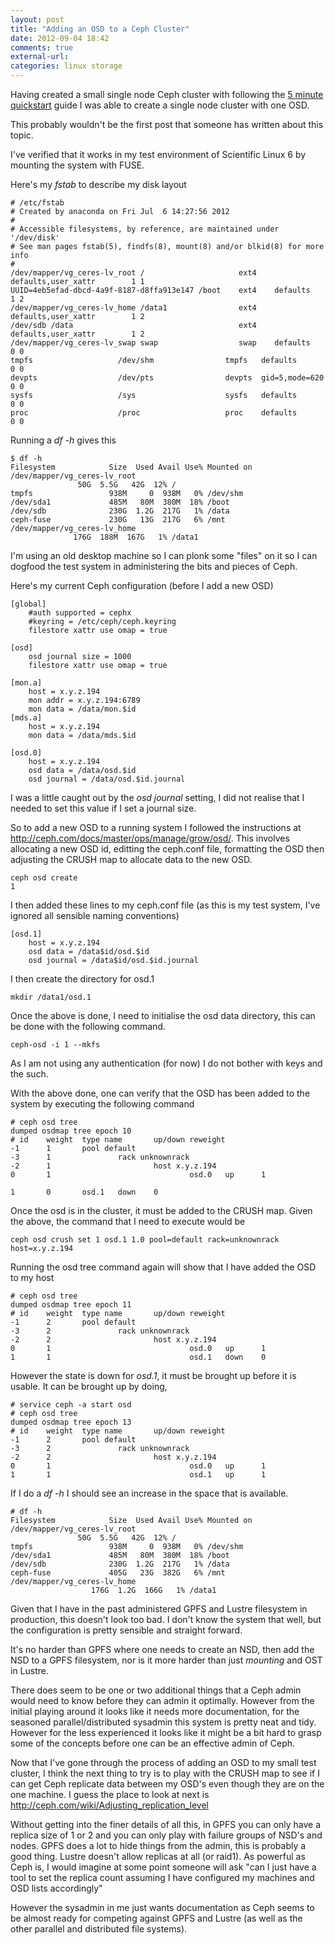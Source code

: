 ```yaml
---
layout: post
title: "Adding an OSD to a Ceph Cluster"
date: 2012-09-04 18:42
comments: true
external-url: 
categories: linux storage
---
```


Having created a small single node Ceph cluster with following the [5 minute quickstart](http://ceph.com/docs/master/start/quick-start/) guide I was able to create a single node cluster with one OSD.

This probably wouldn't be the first post that someone has written about this topic.

I've verified that it works in my test environment of Scientific Linux
6 by mounting the system with FUSE.

Here's my *fstab* to describe my disk layout

	# /etc/fstab
	# Created by anaconda on Fri Jul  6 14:27:56 2012
	#
	# Accessible filesystems, by reference, are maintained under '/dev/disk'
	# See man pages fstab(5), findfs(8), mount(8) and/or blkid(8) for more info
	#
	/dev/mapper/vg_ceres-lv_root /                     ext4    defaults,user_xattr        1 1
	UUID=4eb5efad-dbcd-4a9f-8187-d8ffa913e147 /boot    ext4    defaults        1 2
	/dev/mapper/vg_ceres-lv_home /data1                ext4 defaults,user_xattr        1 2
	/dev/sdb /data                                     ext4 defaults,user_xattr        1 2
	/dev/mapper/vg_ceres-lv_swap swap                  swap    defaults        0 0
	tmpfs                   /dev/shm                tmpfs   defaults        0 0
	devpts                  /dev/pts                devpts  gid=5,mode=620  0 0
	sysfs                   /sys                    sysfs   defaults        0 0
	proc                    /proc                   proc    defaults        0 0

Running a *df -h* gives this

	$ df -h
	Filesystem            Size  Used Avail Use% Mounted on
	/dev/mapper/vg_ceres-lv_root
			       50G  5.5G   42G  12% /
	tmpfs                 938M     0  938M   0% /dev/shm
	/dev/sda1             485M   80M  380M  18% /boot
	/dev/sdb              230G  1.2G  217G   1% /data
	ceph-fuse             230G   13G  217G   6% /mnt
	/dev/mapper/vg_ceres-lv_home
			      176G  188M  167G   1% /data1

I'm using an old desktop machine so I can plonk some "files" on it so I
can dogfood the test system in administering the bits and pieces of Ceph.

Here's my current Ceph configuration (before I add a new OSD)

	[global]
		#auth supported = cephx
		#keyring = /etc/ceph/ceph.keyring
		filestore xattr use omap = true

	[osd]
		osd journal size = 1000
		filestore xattr use omap = true

	[mon.a]
		host = x.y.z.194
		mon addr = x.y.z.194:6789
		mon data = /data/mon.$id
	[mds.a]
		host = x.y.z.194
		mon data = /data/mds.$id

	[osd.0]
		host = x.y.z.194
		osd data = /data/osd.$id
		osd journal = /data/osd.$id.journal

I was a little caught out by the *osd journal* setting, I did not realise
that I needed to set this value if I set a journal size.

So to add a new OSD to a running system I followed the instructions at
<http://ceph.com/docs/master/ops/manage/grow/osd/>. This involves
allocating a new OSD id, editting the ceph.conf file, formatting the
OSD then adjusting the CRUSH map to allocate data to the new OSD.

	ceph osd create
	1

I then added these lines to my ceph.conf file (as this is my test system,
I've ignored all sensible naming conventions)

	[osd.1]
		host = x.y.z.194
		osd data = /data$id/osd.$id
		osd journal = /data$id/osd.$id.journal

I then create the directory for osd.1

	mkdir /data1/osd.1

Once the above is done, I need to initialise the osd data directory,
this can be done with the following command.

	ceph-osd -i 1 --mkfs

As I am not using any authentication (for now) I do not bother with keys
and the such.

With the above done, one can verify that the OSD has been added to the
system by executing the following command

	# ceph osd tree
	dumped osdmap tree epoch 10
	# id    weight  type name       up/down reweight
	-1      1       pool default
	-3      1               rack unknownrack
	-2      1                       host x.y.z.194
	0       1                               osd.0   up      1

	1       0       osd.1   down    0

Once the osd is in the cluster, it must be added to the CRUSH map. Given the above, the command that I need to execute would be

	ceph osd crush set 1 osd.1 1.0 pool=default rack=unknownrack host=x.y.z.194

Running the osd tree command again will show that I have added the OSD to my host

	# ceph osd tree
	dumped osdmap tree epoch 11
	# id    weight  type name       up/down reweight
	-1      2       pool default
	-3      2               rack unknownrack
	-2      2                       host x.y.z.194
	0       1                               osd.0   up      1
	1       1                               osd.1   down    0

However the state is down for _osd.1_, it must be brought up before it
is usable. It can be brought up by doing,

	# service ceph -a start osd
	# ceph osd tree
	dumped osdmap tree epoch 13
	# id    weight  type name       up/down reweight
	-1      2       pool default
	-3      2               rack unknownrack
	-2      2                       host x.y.z.194
	0       1                               osd.0   up      1
	1       1                               osd.1   up      1

If I do a _df -h_ I should see an increase in the space that is available.

	# df -h
	Filesystem            Size  Used Avail Use% Mounted on
	/dev/mapper/vg_ceres-lv_root
			       50G  5.5G   42G  12% /
	tmpfs                 938M     0  938M   0% /dev/shm
	/dev/sda1             485M   80M  380M  18% /boot
	/dev/sdb              230G  1.2G  217G   1% /data
	ceph-fuse             405G   23G  382G   6% /mnt
	/dev/mapper/vg_ceres-lv_home
                      176G  1.2G  166G   1% /data1

Given that I have in the past administered GPFS and Lustre filesystem
in production, this doesn't look too bad. I don't know the system that
well, but the configuration is pretty sensible and straight forward.

It's no harder than GPFS where one needs to create an NSD, then add the
NSD to a GPFS filesystem, nor is it more harder than just *mounting*
and OST in Lustre.

There does seem to be one or two additional things that a Ceph admin
would need to know before they can admin it optimally. However from the
initial playing around it looks like it needs more documentation, for
the seasoned parallel/distributed sysadmin this system is pretty neat
and tidy. However for the less experienced it looks like it might be a
bit hard to grasp some of the concepts before one can be an effective
admin of Ceph.

Now that I've gone through the process of adding an OSD to my small test
cluster, I think the next thing to try is to play with the CRUSH map to
see if I can get Ceph replicate data between my OSD's even though
they are on the one machine. I guess the place to look at next is
<http://ceph.com/wiki/Adjusting_replication_level>

Without getting into the finer details of all this, in GPFS you can only
have a replica size of 1 or 2 and you can only play with failure groups
of NSD's and nodes. GPFS does a lot to hide things from the admin, this
is probably a good thing. Lustre doesn't allow replicas at all (or
raid1). As powerful as Ceph is, I would imagine at some point someone
will ask "can I just have a tool to set the replica count assuming I
have configured my machines and OSD lists accordingly"

However the sysadmin in me just wants documentation as Ceph seems to
be almost ready for competing against GPFS and Lustre (as well as the
other parallel and distributed file systems).
